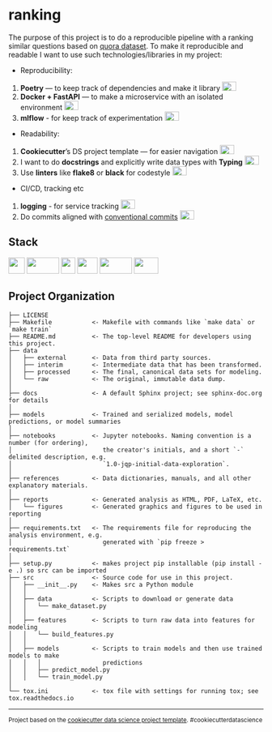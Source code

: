 ranking
==============================

The purpose of this project is to do a reproducible pipeline with a ranking similar questions based on [quora dataset](https://www.kaggle.com/c/quora-question-pairs). To make it reproducible and readable I want to use such technologies/libraries in my project:

- Reproducibility:
1. __Poetry__ — to keep track of dependencies and make it library <img height="18" width="28" src="https://img.shields.io/badge/-done-brightgreen" />
2. __Docker + FastAPI__ — to make a microservice with an isolated environment <img height="18" width="28" src="https://img.shields.io/badge/-todo-yellow" />
3. __mlflow__ - for keep track of experimentation <img height="18" width="28" src="https://img.shields.io/badge/-done-brightgreen" />

- Readability:
1. __Cookiecutter__’s DS project template — for easier navigation <img height="18" width="28" src="https://img.shields.io/badge/-done-brightgreen" />
2. I want to do __docstrings__ and explicitly write data types with __Typing__ <img height="18" width="28" src="https://img.shields.io/badge/-todo-yellow" />
3. Use __linters__ like __flake8__ or __black__ for codestyle <img height="18" width="28" src="https://img.shields.io/badge/-done-brightgreen" />

- CI/CD, tracking etc
1. __logging__ - for service tracking <img height="18" width="28" src="https://img.shields.io/badge/-todo-yellow" />
2. Do commits aligned with [conventional commits](https://www.conventionalcommits.org/en/v1.0.0/) <img height="18" width="28" src="https://img.shields.io/badge/-done-brightgreen" />


Stack
------------
<img height="32" width="32" src="https://upload.wikimedia.org/wikipedia/commons/thumb/c/c3/Python-logo-notext.svg/1869px-Python-logo-notext.svg.png" /> <img height="32" width="64" src="https://miro.medium.com/max/633/0*oek9uPntF7vtHJP8.png" /> <img height="32" width="28" src="https://upload.wikimedia.org/wikipedia/commons/thumb/1/10/PyTorch_logo_icon.svg/640px-PyTorch_logo_icon.svg.png" /> <img height="32" width="40" src="https://www.docker.com/wp-content/uploads/2022/03/vertical-logo-monochromatic.png" /> <img height="32" width="64" src="https://repository-images.githubusercontent.com/260928305/92388600-8d1c-11ea-9993-a726466b5099" /> <img height="32" width="48" src="https://engineering.fb.com/wp-content/uploads/2017/03/faiss_logo.png" />

Project Organization
------------

    ├── LICENSE
    ├── Makefile           <- Makefile with commands like `make data` or `make train`
    ├── README.md          <- The top-level README for developers using this project.
    ├── data
    │   ├── external       <- Data from third party sources.
    │   ├── interim        <- Intermediate data that has been transformed.
    │   ├── processed      <- The final, canonical data sets for modeling.
    │   └── raw            <- The original, immutable data dump.
    │
    ├── docs               <- A default Sphinx project; see sphinx-doc.org for details
    │
    ├── models             <- Trained and serialized models, model predictions, or model summaries
    │
    ├── notebooks          <- Jupyter notebooks. Naming convention is a number (for ordering),
    │                         the creator's initials, and a short `-` delimited description, e.g.
    │                         `1.0-jqp-initial-data-exploration`.
    │
    ├── references         <- Data dictionaries, manuals, and all other explanatory materials.
    │
    ├── reports            <- Generated analysis as HTML, PDF, LaTeX, etc.
    │   └── figures        <- Generated graphics and figures to be used in reporting
    │
    ├── requirements.txt   <- The requirements file for reproducing the analysis environment, e.g.
    │                         generated with `pip freeze > requirements.txt`
    │
    ├── setup.py           <- makes project pip installable (pip install -e .) so src can be imported
    ├── src                <- Source code for use in this project.
    │   ├── __init__.py    <- Makes src a Python module
    │   │
    │   ├── data           <- Scripts to download or generate data
    │   │   └── make_dataset.py
    │   │
    │   ├── features       <- Scripts to turn raw data into features for modeling
    │   │   └── build_features.py
    │   │
    │   ├── models         <- Scripts to train models and then use trained models to make
    │   │   │                 predictions
    │   │   ├── predict_model.py
    │   │   └── train_model.py
    │
    └── tox.ini            <- tox file with settings for running tox; see tox.readthedocs.io


--------

<p><small>Project based on the <a target="_blank" href="https://drivendata.github.io/cookiecutter-data-science/">cookiecutter data science project template</a>. #cookiecutterdatascience</small></p>
